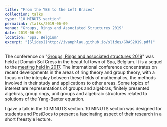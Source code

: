 ```yaml
---
title: "From the YBE to the Left Braces"
collection: talks
type: "10 MINUTS section"
permalink: /talks/2019-06-09
venue: "Groups, Rings and Associated Structures 2019"
date: 2019-06-09
location: "Spa, Belgium"
excerpt: "[Slides](http://ivanphlau.github.io/slides/GRAS2019.pdf)"
---
```


The conference on "[Groups, Rings and associated structures 2019](http://homepages.vub.ac.be/~abachle/gras2019/)" was held at Domain Sol Cress in the beautiful town of Spa, Belgium. It is a sequel to the [meeting held in 2017](http://homepages.vub.ac.be/~abachle/gryb/). The international conference concentrates on recent developments in the areas of ring theory and group theory, with a focus on the interplay between these fields of mathematics, the methods involved in their study and applications to other areas. Some topics of interest are representations of groups and algebras, finitely presented algebras, group rings, unit groups and algebraic structures related to solutions of the Yang-Baxter equation.

I gave a talk in the 10 MINUTS section. 10 MINUTS section was designed for students and PostDocs to present a fascinating aspect of their research in a short freestyle lecture. 

